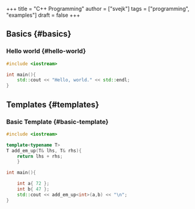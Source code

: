 +++
title = "C++ Programming"
author = ["svejk"]
tags = ["programming", "examples"]
draft = false
+++

## Basics {#basics}


### Hello world {#hello-world}

```cpp { linenos=true, linenostart=1 }
#include <iostream>

int main(){
    std::cout << "Hello, world." << std::endl;
}
```


## Templates {#templates}


### Basic Template {#basic-template}

```cpp { linenos=true, linenostart=1 }
#include <iostream>

template<typename T>
T add_em_up(T& lhs, T& rhs){
    return lhs + rhs;
    }

int main(){

    int a{ 72 };
    int b{ 47 };
    std::cout << add_em_up<int>(a,b) << "\n";
}
```
